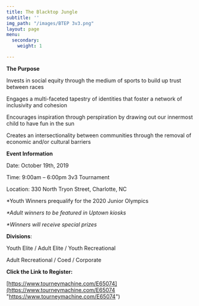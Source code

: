 ```yaml
---
title: The Blacktop Jungle
subtitle: ''
img_path: "/images/BTEP 3v3.png"
layout: page
menu:
  secondary:
    weight: 1

---
```

**The Purpose**

Invests in social equity through the medium of sports to build up trust between races

Engages a multi-faceted tapestry of identities that foster a network of inclusivity and cohesion

Encourages inspiration through perspiration by drawing out our innermost child to have fun in the sun

Creates an intersectionality between communities through the removal of economic and/or cultural barriers

**Event Information**

Date: October 19th, 2019

Time: 9:00am – 6:00pm 3v3 Tournament

Location: 330 North Tryon Street, Charlotte, NC

\*Youth Winners prequalify for the 2020 Junior Olympics

_*Adult winners to be featured in Uptown kiosks_

_*Winners will receive special prizes_

**Divisions**:

Youth Elite / Adult Elite / Youth Recreational

Adult Recreational / Coed / Corporate

**Click the Link to Register:**

[https://www.tourneymachine.com/E65074](https://www.tourneymachine.com/E65074 "https://www.tourneymachine.com/E65074")